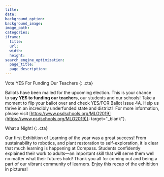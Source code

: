 ```yaml
---
title:
date:
background_option:
background_image:
image_path:
categories:
iframe:
  title:
  url:
  width:
  height:
search_engine_optimization:
  page_title:
  page_description:
---
```


Vote YES For Funding Our Teachers
{: .cta}

Ballots have been mailed for the upcoming election. This is your chance to&nbsp;**say YES to funding our teachers**, our students and our schools\! Take a moment to flip your ballot over and check YES/FOR Ballot Issue 4A. Help us thrive in an incredibly underfunded state and district\!&nbsp; For more information, please visit&nbsp;[https://www.psdschools.org/MLO2019](https://www.psdschools.org/MLO2019){: target="_blank"}.

What a Night\!
{: .cta}

Our first Exhibition of Learning of the year was a great success\! From sustainability to robotics, and plant restoration to self-exploration, it is clear that much learning is happening at Compass. Students confidently explained their work to adults—an important skill that will serve them well no matter what their futures hold\! Thank you all for coming out and being a part of our vibrant community of learners. Enjoy this recap of the exhibition in pictures\!

&nbsp;

&nbsp;